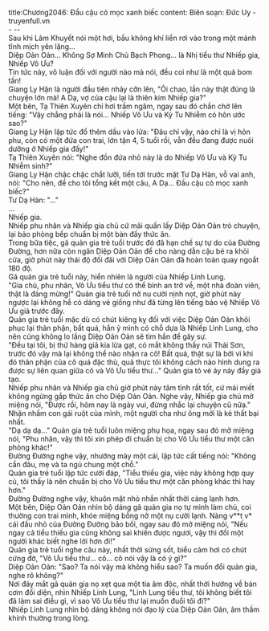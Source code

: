 title:Chương2046: Đầu cậu cỏ mọc xanh biếc
content:
Biên soạn: Đức Uy - truyenfull.vn<br>- --<br>Sau khi Lâm Khuyết nói một hơi, bầu không khí liền rơi vào trong một mảnh tĩnh mịch yên lặng...<br>Diệp Oản Oản... Không Sợ Minh Chủ Bạch Phong... là Nhị tiểu thư Nhiếp gia, Nhiếp Vô Ưu?<br>Tin tức này, vô luận đối với người nào mà nói, đều coi như là một quả bom tấn!<br>Giang Ly Hận là người đầu tiên nhảy cỡn lên, "Ôi chao, lần này thật đúng là chuyện lớn mà! A Dạ, vợ của cậu lại là thiên kim Nhiếp gia?"<br>Một bên, Tạ Thiên Xuyên chỉ hơi trầm ngâm, ngay sau đó chần chờ lên tiếng: "Vậy chẳng phải là nói... Nhiếp Vô Ưu và Kỷ Tu Nhiễm có hôn ước sao?"<br>Giang Ly Hận lập tức đổ thêm dầu vào lửa: "Đâu chỉ vậy, nào chỉ là vị hôn phu, còn có một đứa con trai, lớn tận 4, 5 tuổi rồi, vẫn đều đang được nuôi dưỡng ở Nhiếp gia đấy!"<br>Tạ Thiên Xuyên nói: "Nghe đồn đứa nhỏ này là do Nhiếp Vô Ưu và Kỷ Tu Nhiễm sinh?"<br>Giang Ly Hận chậc chậc chắt lưỡi, tiến tới trước mặt Tư Dạ Hàn, vỗ vai anh, nói: "Cho nên, để cho tôi tổng kết một câu, A Dạ... Đầu cậu cỏ mọc xanh biếc?"<br>Tư Dạ Hàn: "..."<br>...<br>Nhiếp gia.<br>Nhiếp phu nhân và Nhiếp gia chủ cứ mãi quấn lấy Diệp Oản Oản trò chuyện, lại bảo phòng bếp chuẩn bị một bàn đầy thức ăn.<br>Trong bữa tiệc, gã quản gia trẻ tuổi trước đó đã hạn chế sự tự do của Đường Đường, hơn nữa còn ngăn Diệp Oản Oản để cho nàng dẫn cậu bé ra khỏi cửa, giờ phút này thái độ đối đãi với Diệp Oản Oản đã hoàn toàn quay ngoắt 180 độ.<br>Gã quản gia trẻ tuổi này, hiển nhiên là người của Nhiếp Linh Lung.<br>"Gia chủ, phu nhân, Vô Ưu tiểu thư có thể bình an trở về, một nhà đoàn viên, thật là đáng mừng!" Quản gia trẻ tuổi nở nụ cười nịnh nọt, giờ phút này ngược lại không hề có dáng vẻ giống như đã từng lên tiếng bảo vệ Nhiếp Vô Ưu giả trước đây.<br>Quản gia trẻ tuổi mặc dù có chút kiêng kỵ đối với việc Diệp Oản Oản khôi phục lại thân phận, bất quá, hắn ỷ mình có chỗ dựa là Nhiếp Linh Lung, cho nên cũng không lo lắng Diệp Oản Oản sẽ tìm hắn để gây sự.<br>"Đều tại tôi, bị thứ hàng giả kia lừa gạt, có mắt không thấy núi Thái Sơn, trước đó vậy mà lại không thể nào nhận ra cô! Bất quá, thật sự là bởi vì khi đó thân phận của cô quá đặc thù, quả thực tôi không cách nào hình dung ra được sự liên quan giữa cô và Vô Ưu tiểu thư..." Quản gia tỏ vẻ áy náy đầy giả tạo.<br>Nhiếp phu nhân và Nhiếp gia chủ giờ phút này tâm tình rất tốt, cứ mải miết không ngừng gắp thức ăn cho Diệp Oản Oản. Nghe vậy, Nhiếp gia chủ mở miệng nói, "Được rồi, hôm nay là ngày vui, đừng nhắc lại chuyện cũ nữa."<br>Nhận nhầm con gái ruột của mình, một người cha như ông mới là kẻ thất bại nhất.<br>"Dạ dạ dạ..." Quản gia trẻ tuổi luôn miệng phụ họa, ngay sau đó mở miệng nói, "Phu nhân, vậy thì tôi xin phép đi chuẩn bị cho Vô Ưu tiểu thư một căn phòng khác!"<br>Đường Đường nghe vậy, nhướng mày một cái, lập tức cất tiếng nói: "Không cần đâu, mẹ và ta ngủ chung một chỗ."<br>Quản gia trẻ tuổi lập tức cười đáp, "Tiểu thiếu gia, việc này không hợp quy củ, tôi thấy là nên chuẩn bị cho Vô Ưu tiểu thư một căn phòng khác thì hay hơn."<br>Đường Đường nghe vậy, khuôn mặt nhỏ nhắn nhất thời càng lạnh hơn.<br>Một bên, Diệp Oản Oản nhìn bộ dáng gã quản gia nọ tự mình làm chủ, coi thường con trai mình, khóe miệng bỗng nở một nụ cười lạnh. Nàng v**t v* cái đầu nhỏ của Đường Đường bảo bối, ngay sau đó mở miệng nói, "Nếu ngay cả tiểu thiếu gia cũng không sai khiến được ngươi, vậy thì đổi một người khác biết nghe lời hơn đi!"<br>Quản gia trẻ tuổi nghe câu này, nhất thời sửng sốt, biểu cảm hơi có chút cứng đờ, "Vô Ưu tiểu thư... cô... cô nói vậy là có ý gì?"<br>Diệp Oản Oản: "Sao? Ta nói vậy mà không hiểu sao? Ta muốn đổi quản gia, nghe rõ không?"<br>Nơi đáy mắt gã quản gia nọ xẹt qua một tia âm độc, nhất thời hướng về bàn cơm đối diện, nhìn Nhiếp Linh Lung, "Linh Lung tiểu thư, tôi không biết tôi đã làm sai điều gì, vì sao Vô Ưu tiểu thư lại muốn đuổi tôi đi?"<br>Nhiếp Linh Lung nhìn bộ dáng không nói đạo lý của Diệp Oản Oản, âm thầm khinh thường trong lòng.